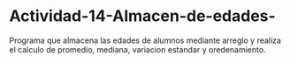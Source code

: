 # Actividad-14-Almacen-de-edades-
Programa que almacena las edades de alumnos mediante arreglo y realiza el calculo de promedio, mediana, variacion estandar y oredenamiento.
